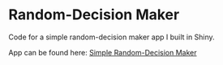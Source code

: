 # Random-Decision Maker
Code for a simple random-decision maker app I built in Shiny.

App can be found here: [Simple Random-Decision Maker](https://cjteeter.shinyapps.io/1_DecisionRandomizer/)
